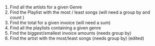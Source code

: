 1. Find all the artists for a given Genre
2. Find the Playlist with the most / least songs (will need a group by  and count )
3. Find the total for a given invoice (will need a sum)
4. Find all the playlists containing a given genre
5. Find the biggest/smallest invoice amounts (needs group by)
6. Find the artist with the most/least songs (needs group by) (edited) 